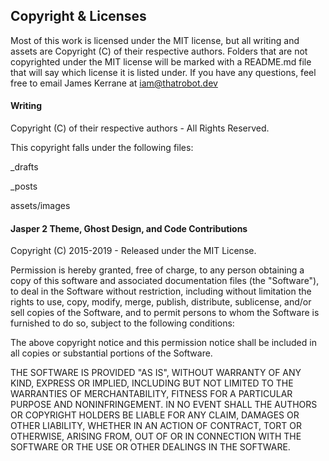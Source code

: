 ## Copyright & Licenses
Most of this work is licensed under the MIT license, but all writing and assets are Copyright (C) of their respective authors. Folders that are not copyrighted under the MIT license will be marked with a README.md file that will say which license it is listed under. If you have any questions, feel free to email James Kerrane at [iam@thatrobot.dev](mailto:iam@thatrobot.dev?Subject=License%20Question%20for%20SurfingOnThe.Net)

#### Writing

Copyright (C) of their respective authors - All Rights Reserved.

This copyright falls under the following files:

_drafts

_posts

assets/images

#### Jasper 2 Theme, Ghost Design, and Code Contributions

Copyright (C) 2015-2019 - Released under the MIT License.

Permission is hereby granted, free of charge, to any person obtaining a copy of this software and associated documentation files (the "Software"), to deal in the Software without restriction, including without limitation the rights to use, copy, modify, merge, publish, distribute, sublicense, and/or sell copies of the Software, and to permit persons to whom the Software is furnished to do so, subject to the following conditions:

The above copyright notice and this permission notice shall be included in all copies or substantial portions of the Software.

THE SOFTWARE IS PROVIDED "AS IS", WITHOUT WARRANTY OF ANY KIND, EXPRESS OR IMPLIED, INCLUDING BUT NOT LIMITED TO THE WARRANTIES OF MERCHANTABILITY, FITNESS FOR A PARTICULAR PURPOSE AND
NONINFRINGEMENT. IN NO EVENT SHALL THE AUTHORS OR COPYRIGHT HOLDERS BE LIABLE FOR ANY CLAIM, DAMAGES OR OTHER LIABILITY, WHETHER IN AN ACTION OF CONTRACT, TORT OR OTHERWISE, ARISING FROM, OUT OF OR IN CONNECTION WITH THE SOFTWARE OR THE USE OR OTHER DEALINGS IN THE SOFTWARE.
